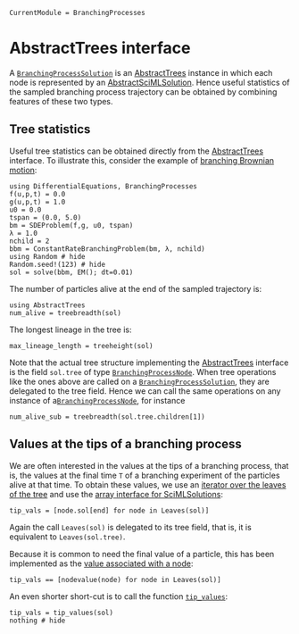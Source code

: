 ```@meta
CurrentModule = BranchingProcesses
```

# AbstractTrees interface

A [`BranchingProcessSolution`](@ref) is an [AbstractTrees](https://juliacollections.github.io/AbstractTrees.jl/) instance in which each node is represented by an [AbstractSciMLSolution](https://docs.sciml.ai/SciMLBase/stable/interfaces/Solutions/). Hence useful statistics of the sampled branching process trajectory can be obtained by combining features of these two types.

## Tree statistics

Useful tree statistics can be obtained directly from the [AbstractTrees](https://juliacollections.github.io/AbstractTrees.jl/) interface. To illustrate this, consider the example of [branching Brownian motion](branching-brownian-motion.md):

```@example bbm
using DifferentialEquations, BranchingProcesses
f(u,p,t) = 0.0
g(u,p,t) = 1.0
u0 = 0.0
tspan = (0.0, 5.0)
bm = SDEProblem(f,g, u0, tspan)
λ = 1.0
nchild = 2
bbm = ConstantRateBranchingProblem(bm, λ, nchild)
using Random # hide
Random.seed!(123) # hide
sol = solve(bbm, EM(); dt=0.01)
```
The number of particles alive at the end of the sampled trajectory is:

```@example bbm
using AbstractTrees
num_alive = treebreadth(sol)
```

The longest lineage in the tree is:

```@example bbm
max_lineage_length = treeheight(sol)
```

Note that the actual tree structure implementing the [AbstractTrees](https://juliacollections.github.io/AbstractTrees.jl/) interface is the field `sol.tree` of type [`BranchingProcessNode`](@ref). When tree operations like the ones above are called on a [`BranchingProcessSolution`](@ref), they are delegated to the tree field. Hence we can call the same operations on any instance of a[`BranchingProcessNode`](@ref), for instance

```@example bbm
num_alive_sub = treebreadth(sol.tree.children[1])
```

## Values at the tips of a branching process

We are often interested in the values at the tips of a branching process, that is, the values at the final time ``T`` of a branching experiment of the particles alive at that time. To obtain these values, we use an [iterator over the leaves of the tree](https://juliacollections.github.io/AbstractTrees.jl/stable/iteration/#AbstractTrees.Leaves) and use the [array interface for SciMLSolutions](https://docs.sciml.ai/SciMLBase/stable/interfaces/Solutions/#Definition-of-the-AbstractSciMLSolution-Interface):


```@example bbm
tip_vals = [node.sol[end] for node in Leaves(sol)] 
```

Again the call `Leaves(sol)` is delegated to its tree field, that is, it is equivalent to `Leaves(sol.tree)`.

Because it is common to need the final value of a particle, this has been implemented as the [value associated with a node](https://juliacollections.github.io/AbstractTrees.jl/stable/#AbstractTrees.nodevalue-Tuple{Any}):


```@example bbm
tip_vals == [nodevalue(node) for node in Leaves(sol)] 
```

An even shorter short-cut is to call the function [`tip_values`](@ref):

```@example bbm
tip_vals = tip_values(sol)
nothing # hide
```
